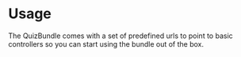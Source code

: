 # Usage

The QuizBundle comes with a set of predefined urls to point to basic controllers so you can start using the bundle
out of the box.



